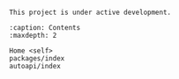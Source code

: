 ```{include} ../README.md
```

```{note}
This project is under active development.
```

```{toctree}
:caption: Contents
:maxdepth: 2

Home <self>
packages/index
autoapi/index
```

